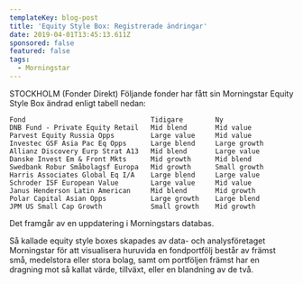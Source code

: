 ```yaml
---
templateKey: blog-post
title: 'Equity Style Box: Registrerade ändringar'
date: 2019-04-01T13:45:13.611Z
sponsored: false
featured: false
tags:
  - Morningstar
---
```

STOCKHOLM (Fonder Direkt) Följande fonder har fått sin Morningstar Equity Style Box ändrad enligt tabell nedan:

```
Fond                               Tidigare        Ny          
DNB Fund - Private Equity Retail   Mid blend       Mid value   
Parvest Equity Russia Opps         Large value     Mid value   
Investec GSF Asia Pac Eq Opps      Large blend     Large growth
Allianz Discovery Eurp Strat A13   Mid blend       Large value 
Danske Invest Em & Front Mkts      Mid growth      Mid blend   
Swedbank Robur Småbolagsf Europa   Mid growth      Small growth
Harris Associates Global Eq I/A    Large blend     Large value 
Schroder ISF European Value        Large value     Mid value   
Janus Henderson Latin American     Mid blend       Mid growth  
Polar Capital Asian Opps           Large growth    Large blend 
JPM US Small Cap Growth            Small growth    Mid growth  
```
Det framgår av en uppdatering i Morningstars databas.

Så kallade equity style boxes skapades av data- och analysföretaget Morningstar för att visualisera huruvida en fondportfölj består av främst små, medelstora eller stora bolag, samt om portföljen främst har en dragning mot så kallat värde, tillväxt, eller en blandning av de två.
